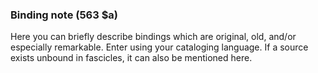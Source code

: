 ### Binding note (563 $a)

Here you can briefly describe bindings which are original, old, and/or especially remarkable. Enter using your
cataloging language. If a source exists unbound in fascicles, it can also be mentioned here.
